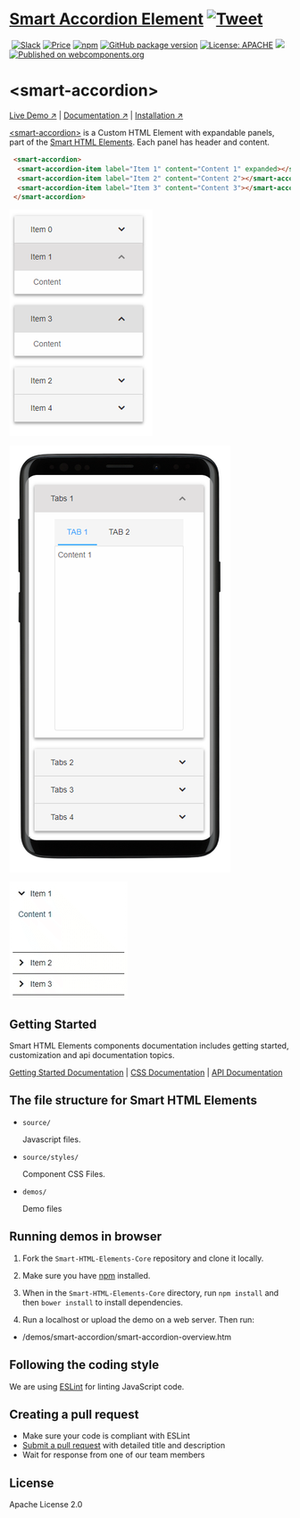 # [Smart Accordion Element](https://www.htmlelements.com) [![Tweet](https://img.shields.io/twitter/url/http/shields.io.svg?style=social)](https://twitter.com/intent/tweet?text=Get%20over%2020%20free%20custom%20elements%20based%20on%20SmartHTMLElements%20&url=https://www.htmlelements.com/&via=htmlelements&hashtags=bootstrap,design,templates,blocks,developers,webcomponents,customelements,polymer,material)

&nbsp;[![Slack](https://smarthtmlelements-slack.herokuapp.com/badge.svg)](https://smarthtmlelements.slack.com/)
[![Price](https://img.shields.io/badge/price-FREE-0098f7.svg)](https://github.com/HTMLElements/smart-accordion/blob/master/LICENSE)
[![npm](https://img.shields.io/npm/v/froala-design-blocks.svg?colorB=brightgreen)](https://www.npmjs.com/package/@smarthtmlelements/smart-accordion)
[![GitHub package version](https://img.shields.io/github/package-json/v/HTMLElements/smart-accordion.svg)](https://github.com/HTMLElements/smart-accordion)
[![License: APACHE](https://img.shields.io/badge/license-APACHE-blue.svg)](https://github.com/HTMLElements/smart-accordion/blob/master/LICENSE)
[![](https://img.shields.io/website-up-down-green-red/https/shields.io.svg?label=www.htmlelements.com)](https://www.htmlelements.com)
[![Published on webcomponents.org](https://img.shields.io/badge/webcomponents.org-published-blue.svg)](https://www.webcomponents.org/element/htmlelements/smart-accordion)

# &lt;smart-accordion&gt;

[Live Demo ↗](https://htmlelements.com/demos/accordion/)
|
[Documentation ↗](https://www.htmlelements.com/docs/)
|
[Installation ↗](https://www.npmjs.com/package/@smarthtmlelements/smart-core)

[&lt;smart-accordion&gt;](https://htmlelements.com/demos/accordion/) is a Custom HTML Element with expandable panels, part of the [Smart HTML Elements](http://htmlelements.com/). Each panel has header and content. 

<!--
```
<custom-element-demo>
  <template>
    <script src="../webcomponentsjs/webcomponents-lite.js"></script>
    <script src="../smart-core/source/smart.element.js"></script>
    <script src="../smart-core/source/smart.accordion.js"></script>
    <link rel="stylesheet" href="../smart-core/source/styles/smart.base.css" type="text/css" />
    <link rel="stylesheet" href="../smart-core/source/styles/smart.material.css" type="text/css" />
     <next-code-block></next-code-block>
  </template>
</custom-element-demo>
```
-->
```html
 <smart-accordion>
  <smart-accordion-item label="Item 1" content="Content 1" expanded></smart-accordion-item>
  <smart-accordion-item label="Item 2" content="Content 2"></smart-accordion-item>
  <smart-accordion-item label="Item 3" content="Content 3"></smart-accordion-item>  
 </smart-accordion>
```

[<img src="https://raw.githubusercontent.com/htmlelements/smart-accordion/master/accordion.png" alt="Screenshot of smart-accordion, using the Material theme">](https://htmlelements.com/demos/accordion)

[<img src="https://raw.githubusercontent.com/htmlelements/smart-accordion/master/accordion-mobile.png" alt="Screenshot of smart-accordion mobile, using the Material theme">](https://htmlelements.com/demos/accordion)

[<img src="https://raw.githubusercontent.com/htmlelements/smart-accordion/master/smart-accordion.gif" alt="Screenshot of smart-accordion, using the Material theme">](https://htmlelements.com/demos/accordion)

## Getting Started

Smart HTML Elements components documentation includes getting started, customization and api documentation topics.

[Getting Started Documentation](https://www.htmlelements.com/docs/accordion/)
|
[CSS Documentation](https://www.htmlelements.com/docs/accordion-css/)
|
[API Documentation](https://www.htmlelements.com/docs/accordion-api/)


## The file structure for Smart HTML Elements

- `source/`

  Javascript files.

- `source/styles/`

  Component CSS Files.

- `demos/`

  Demo files

## Running demos in browser

1. Fork the `Smart-HTML-Elements-Core` repository and clone it locally.

1. Make sure you have [npm](https://www.npmjs.com/) installed.

1. When in the `Smart-HTML-Elements-Core` directory, run `npm install` and then `bower install` to install dependencies.

1. Run a localhost or upload the demo on a web server. Then run:

  - /demos/smart-accordion/smart-accordion-overview.htm


## Following the coding style

We are using [ESLint](http://eslint.org/) for linting JavaScript code. 

## Creating a pull request

  - Make sure your code is compliant with ESLint
  - [Submit a pull request](https://www.digitalocean.com/community/tutorials/how-to-create-a-pull-request-on-github) with detailed title and description
  - Wait for response from one of our team members


## License

Apache License 2.0

